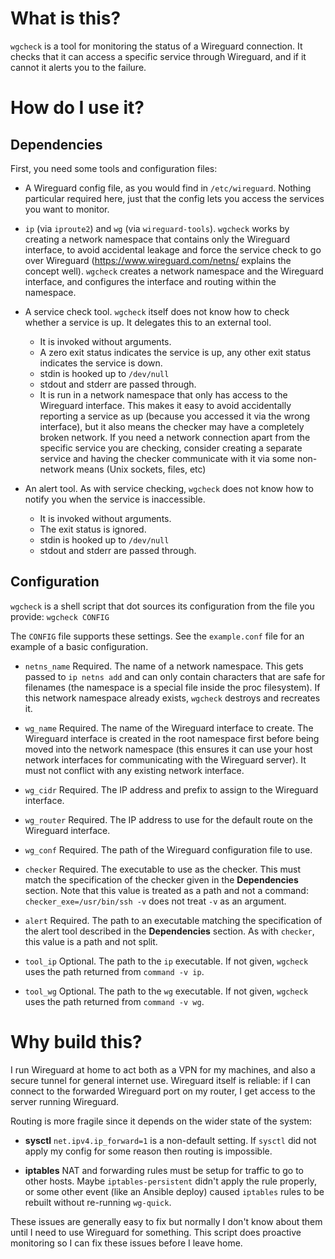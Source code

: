 # What is this?

`wgcheck` is a tool for monitoring the status of a Wireguard connection. It
checks that it can access a specific service through Wireguard, and if it
cannot it alerts you to the failure.

# How do I use it?

## Dependencies

First, you need some tools and configuration files:

- A Wireguard config file, as you would find in `/etc/wireguard`. Nothing
  particular required here, just that the config lets you access the services
  you want to monitor.

- `ip` (via `iproute2`) and `wg` (via `wireguard-tools`). `wgcheck` works by
  creating a network namespace that contains only the Wireguard interface, to
  avoid accidental leakage and force the service check to go over Wireguard 
  (https://www.wireguard.com/netns/ explains the concept well). `wgcheck` 
  creates a network namespace and the Wireguard interface, and configures the
  interface and routing within the namespace.

- A service check tool. `wgcheck` itself does not know how to check whether a
  service is up. It delegates this to an external tool.

  - It is invoked without arguments.
  - A zero exit status indicates the service is up, any other exit status
    indicates the service is down. 
  - stdin is hooked up to `/dev/null`
  - stdout and stderr are passed through.
  - It is run in a network namespace that only has access to the Wireguard
    interface. This makes it easy to avoid accidentally reporting a service as up
    (because you accessed it via the wrong interface), but it also means the
    checker may have a completely broken network. If you need a network
    connection apart from the specific service you are checking, consider creating
    a separate service and having the checker communicate with it via some
    non-network means (Unix sockets, files, etc)

- An alert tool. As with service checking, `wgcheck` does not know how to
  notify you when the service is inaccessible.

  - It is invoked without arguments.
  - The exit status is ignored.
  - stdin is hooked up to `/dev/null`
  - stdout and stderr are passed through.

## Configuration

`wgcheck` is a shell script that dot sources its configuration from the file
you provide: `wgcheck CONFIG`

The `CONFIG` file supports these settings. See the `example.conf` file for an
example of a basic configuration.

- `netns_name` Required. The name of a network namespace. This gets passed to
  `ip netns add` and can only contain characters that are safe for filenames (the
  namespace is a special file inside the proc filesystem). If this network namespace
  already exists, `wgcheck` destroys and recreates it.

- `wg_name` Required. The name of the Wireguard interface to create. The Wireguard 
  interface is created in the root namespace first before being moved into the
  network namespace (this ensures it can use your host network interfaces for
  communicating with the Wireguard server). It must not conflict with any existing
  network interface.

- `wg_cidr` Required. The IP address and prefix to assign to the Wireguard interface.

- `wg_router` Required. The IP address to use for the default route on the Wireguard interface.

- `wg_conf` Required. The path of the Wireguard configuration file to use.

- `checker` Required. The executable to use as the checker. This must match the
  specification of the checker given in the **Dependencies** section. Note that
  this value is treated as a path and not a command: 
  `checker_exe=/usr/bin/ssh -v` does not treat `-v` as an argument.

- `alert` Required. The path to an executable matching the specification of the
  alert tool described in the **Dependencies** section. As with `checker`, this
  value is a path and not split.

- `tool_ip` Optional. The path to the `ip` executable. If not given, `wgcheck`
  uses the path returned from `command -v ip`.

- `tool_wg` Optional. The path to the `wg` executable. If not given, `wgcheck`
  uses the path returned from `command -v wg`.

# Why build this?

I run Wireguard at home to act both as a VPN for my machines, and also a secure
tunnel for general internet use. Wireguard itself is reliable: if I can connect
to the forwarded Wireguard port on my router, I get access to the server
running Wireguard.

Routing is more fragile since it depends on the wider state of the system:

- **sysctl** `net.ipv4.ip_forward=1` is a non-default setting. If `sysctl`
  did not apply my config for some reason then routing is impossible.

- **iptables** NAT and forwarding rules must be setup for traffic to go to
  other hosts. Maybe `iptables-persistent` didn't apply the rule properly, or
  some other event (like an Ansible deploy) caused `iptables` rules to be rebuilt
  without re-running `wg-quick`.

These issues are generally easy to fix but normally I don't know about them
until I need to use Wireguard for something. This script does proactive
monitoring so I can fix these issues before I leave home.
